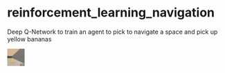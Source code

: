 # reinforcement_learning_navigation
Deep Q-Network to train an agent to pick to navigate a space and pick up yellow bananas



<img src="Duelling_DQN_500_Episodes.gif" width="40" height="40" />